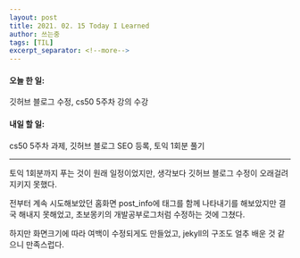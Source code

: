 ```yaml
---
layout: post
title: 2021. 02. 15 Today I Learned
author: 쓰는중
tags: [TIL]
excerpt_separator: <!--more-->
---
```


<h4>오늘 한 일: </h4>
<span>깃허브 블로그 수정, cs50 5주차 강의 수강</span>
<h4>내일 할 일: </h4>
<span>cs50 5주차 과제, 깃허브 블로그 SEO 등록, 토익 1회분 풀기</span>
 <!--more-->


- - -


토익 1회분까지 푸는 것이 원래 일정이었지만, 생각보다 깃허브 블로그 수정이 오래걸려 지키지 못했다.

전부터 계속 시도해보았던 홈화면 post_info에 태그를 함께 나타내기를 해보았지만 결국 해내지 못해었고, 초보몽키의 개발공부로그처럼 수정하는 것에 그쳤다.

하지만 화면크기에 따라 여백이 수정되게도 만들었고, jekyll의 구조도 얼추 배운 것 같으니 만족스럽다.

